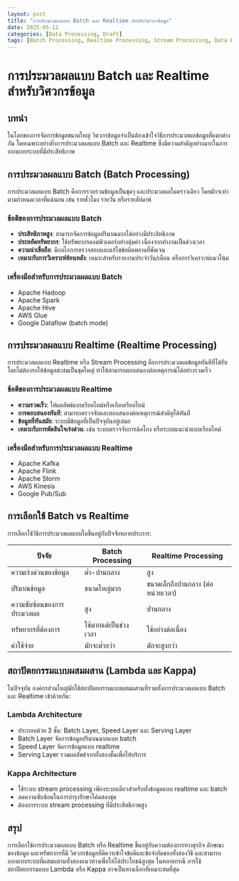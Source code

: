 ```yaml
---
layout: post
title: "การประมวลผลแบบ Batch และ Realtime สำหรับวิศวกรข้อมูล"
date: 2025-05-12
categories: [Data Processing, Draft]
tags: [Batch Processing, Realtime Processing, Stream Processing, Data Engineering]
---
```


# การประมวลผลแบบ Batch และ Realtime สำหรับวิศวกรข้อมูล

## บทนำ

ในโลกของการจัดการข้อมูลขนาดใหญ่ วิศวกรข้อมูลจำเป็นต้องเข้าใจวิธีการประมวลผลข้อมูลที่แตกต่างกัน โดยเฉพาะอย่างยิ่งการประมวลผลแบบ Batch และ Realtime ซึ่งมีความสำคัญอย่างมากในการออกแบบระบบที่มีประสิทธิภาพ

## การประมวลผลแบบ Batch (Batch Processing)

การประมวลผลแบบ Batch คือการรวบรวมข้อมูลเป็นชุดๆ และประมวลผลในคราวเดียว โดยมักจะทำตามกำหนดเวลาที่แน่นอน เช่น รายชั่วโมง รายวัน หรือรายสัปดาห์

### ข้อดีของการประมวลผลแบบ Batch
- **ประสิทธิภาพสูง**: สามารถจัดการข้อมูลปริมาณมากได้อย่างมีประสิทธิภาพ
- **ประหยัดทรัพยากร**: ใช้ทรัพยากรคอมพิวเตอร์อย่างคุ้มค่า เนื่องจากทำงานเป็นช่วงเวลา
- **ความน่าเชื่อถือ**: มีกลไกการตรวจสอบและแก้ไขข้อผิดพลาดที่ชัดเจน
- **เหมาะกับการวิเคราะห์ย้อนหลัง**: เหมาะสำหรับรายงานประจำวัน/เดือน หรือการวิเคราะห์แนวโน้ม

### เครื่องมือสำหรับการประมวลผลแบบ Batch
- Apache Hadoop
- Apache Spark
- Apache Hive
- AWS Glue
- Google Dataflow (batch mode)

## การประมวลผลแบบ Realtime (Realtime Processing)

การประมวลผลแบบ Realtime หรือ Stream Processing คือการประมวลผลข้อมูลทันทีที่ได้รับ โดยไม่ต้องรอให้ข้อมูลสะสมเป็นชุดใหญ่ ทำให้สามารถตอบสนองต่อเหตุการณ์ได้อย่างรวดเร็ว

### ข้อดีของการประมวลผลแบบ Realtime
- **ความรวดเร็ว**: ให้ผลลัพธ์แบบเรียลไทม์หรือเกือบเรียลไทม์
- **การตอบสนองทันที**: สามารถตรวจจับและตอบสนองต่อเหตุการณ์สำคัญได้ทันที
- **ข้อมูลที่ทันสมัย**: ระบบมีข้อมูลที่เป็นปัจจุบันอยู่เสมอ
- **เหมาะกับการตัดสินใจเร่งด่วน**: เช่น ระบบตรวจจับการฉ้อโกง หรือระบบแนะนำแบบเรียลไทม์

### เครื่องมือสำหรับการประมวลผลแบบ Realtime
- Apache Kafka
- Apache Flink
- Apache Storm
- AWS Kinesis
- Google Pub/Sub

## การเลือกใช้ Batch vs Realtime

การเลือกใช้วิธีการประมวลผลแบบใดขึ้นอยู่กับปัจจัยหลายประการ:

| ปัจจัย | Batch Processing | Realtime Processing |
|-------|-----------------|---------------------|
| ความเร่งด่วนของข้อมูล | ต่ำ-ปานกลาง | สูง |
| ปริมาณข้อมูล | ขนาดใหญ่มาก | ขนาดเล็กถึงปานกลาง (ต่อหน่วยเวลา) |
| ความซับซ้อนของการประมวลผล | สูง | ปานกลาง |
| ทรัพยากรที่ต้องการ | ใช้มากแต่เป็นช่วงเวลา | ใช้อย่างต่อเนื่อง |
| ค่าใช้จ่าย | มักจะต่ำกว่า | มักจะสูงกว่า |

## สถาปัตยกรรมแบบผสมผสาน (Lambda และ Kappa)

ในปัจจุบัน องค์กรส่วนใหญ่มักใช้สถาปัตยกรรมแบบผสมผสานที่รวมทั้งการประมวลผลแบบ Batch และ Realtime เข้าด้วยกัน:

### Lambda Architecture
- ประกอบด้วย 3 ชั้น: Batch Layer, Speed Layer และ Serving Layer
- Batch Layer จัดการข้อมูลปริมาณมากแบบ batch
- Speed Layer จัดการข้อมูลแบบ realtime
- Serving Layer รวมผลลัพธ์จากทั้งสองชั้นเพื่อให้บริการ

### Kappa Architecture
- ใช้ระบบ stream processing เพียงระบบเดียวสำหรับทั้งข้อมูลแบบ realtime และ batch
- ลดความซับซ้อนในการบำรุงรักษาโค้ดสองชุด
- ต้องการระบบ stream processing ที่มีประสิทธิภาพสูง

## สรุป

การเลือกใช้การประมวลผลแบบ Batch หรือ Realtime ขึ้นอยู่กับความต้องการทางธุรกิจ ลักษณะของข้อมูล และทรัพยากรที่มี วิศวกรข้อมูลที่ดีควรเข้าใจข้อดีและข้อจำกัดของทั้งสองวิธี และสามารถออกแบบระบบที่ผสมผสานทั้งสองแนวทางเพื่อให้ได้ประโยชน์สูงสุด ในหลายกรณี การใช้สถาปัตยกรรมแบบ Lambda หรือ Kappa อาจเป็นทางเลือกที่เหมาะสมที่สุด
